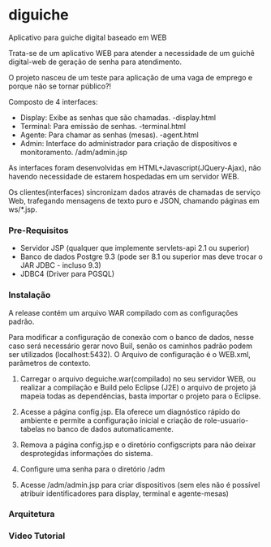 # diguiche
Aplicativo para guiche digital baseado em WEB

Trata-se de um aplicativo WEB para atender a necessidade de um guichê digital-web de geração de senha para atendimento.

O projeto nasceu de um teste para aplicação de uma vaga de emprego e porque não se tornar público?!

Composto de 4 interfaces:

- Display: Exibe as senhas que são chamadas. -display.html
- Terminal: Para emissão de senhas.  -terminal.html
- Agente: Para chamar as senhas (mesas).  -agent.html
- Admin: Interface do administrador para criação de dispositivos e monitoramento. /adm/admin.jsp

As interfaces foram desenvolvidas em HTML+Javascript(JQuery-Ajax), não havendo necessidade de estarem hospedadas em um servidor WEB.

Os clientes(interfaces) sincronizam dados através de chamadas de serviço Web, trafegando mensagens de texto puro e JSON, chamando páginas em ws/*.jsp.

### Pre-Requisitos

- Servidor JSP (qualquer que implemente servlets-api 2.1 ou superior)
- Banco de dados Postgre 9.3 (pode ser 8.1 ou superior mas deve trocar o JAR JDBC - incluso 9.3)
- JDBC4 (Driver para PGSQL)

### Instalação

A release contém um arquivo WAR compilado com as configurações padrão.

Para modificar a configuração de conexão com o banco de dados, nesse caso será necessário gerar novo Buil, senão os caminhos padrão podem ser utilizados (localhost:5432).
O Arquivo de configuração é o WEB.xml, parâmetros de contexto.

1. Carregar o arquivo deguiche.war(compilado) no seu servidor WEB, ou realizar a compilação e Build pelo Eclipse (J2E) o arquivo de projeto já mapeia todas as dependências, basta importar o projeto para o Eclipse.

2. Acesse a página config.jsp. Ela oferece um diagnóstico rápido do ambiente e permite a configuração inicial e criação de role-usuario-tabelas no banco de dados automaticamente.

3. Remova a página config.jsp e o diretório configscripts para não deixar desprotegidas informações do sistema.

4. Configure uma senha para o diretório /adm

5. Acesse /adm/admin.jsp para criar dispositivos (sem eles não é possível atribuir identificadores para display, terminal e agente-mesas)


### Arquitetura



### Video Tutorial




